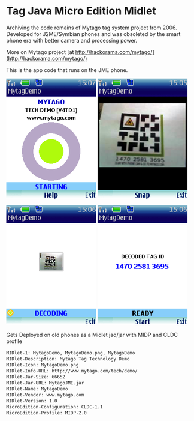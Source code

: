 Tag Java Micro Edition Midlet
============================

Archiving the code remains of Mytago tag system project from 2006. Developed for J2ME/Symbian phones and was obsoleted by the smart phone era with better camera and processing power.

More on Mytago project [at http://hackorama.com/mytago/](http://hackorama.com/mytago/)

This is the app code that runs on the JME phone.

![alt screenshot](https://github.com/hackorama/tag-jme/blob/master/screenshots/01-startup.png)
![alt screenshot](https://github.com/hackorama/tag-jme/blob/master/screenshots/02-camera.png)


![alt screenshot](https://github.com/hackorama/tag-jme/blob/master/screenshots/03-decoding.png)
![alt screenshot](https://github.com/hackorama/tag-jme/blob/master/screenshots/04-result.png)

Gets Deployed on old phones as a Midlet jad/jar with MIDP and CLDC profile

    MIDlet-1: MytagoDemo, MytagoDemo.png, MytagoDemo
    MIDlet-Description: Mytago Tag Technology Demo
    MIDlet-Icon: MytagoDemo.png
    MIDlet-Info-URL: http://www.mytago.com/tech/demo/
    MIDlet-Jar-Size: 66652
    MIDlet-Jar-URL: MytagoJME.jar
    MIDlet-Name: MytagoDemo
    MIDlet-Vendor: www.mytago.com
    MIDlet-Version: 1.0
    MicroEdition-Configuration: CLDC-1.1
    MicroEdition-Profile: MIDP-2.0

